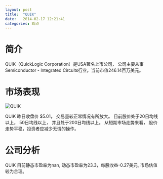 ```yaml
---
layout: post
title:  "QUIK"
date:   2014-02-17 12:21:41
categories: 观点
---
```


# 简介
QUIK（QuickLogic Corporation）是USA著名上市公司，
公司主要从事Semiconductor - Integrated Circuits行业，当前市值246.14百万美元。

# 市场表现

![QUIK](http://finviz.com/chart.ashx?t=QUIK&ty=c&ta=1&p=d&s=l)

QUIK 昨日收盘价 $5.01，
交易量较正常情况有所放大。
目前股价处于20日均线以上，
50日均线以上，
并且处于200日均线以上。
从短期市场走势来看，
股价走势平稳，投资者应减少无谓的操作。

# 公司分析
QUIK 目前静态市盈率为nan, 动态市盈率为23.3，每股收益-0.27美元,
市场估值较为合理。
